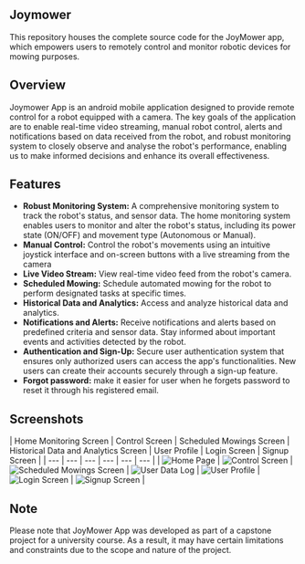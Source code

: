 ## Joymower
This repository houses the complete source code for the JoyMower app, which empowers users to remotely control and monitor robotic devices for mowing purposes.

## Overview
Joymower App is an android mobile application designed to provide remote control for a robot equipped with a camera. The key goals of the application are to enable real-time video streaming, manual robot control, alerts and notifications based on data received from the robot, and robust monitoring system to closely observe and analyse the robot's performance, enabling us to make informed decisions and enhance its overall effectiveness.

## Features
- **Robust Monitoring System:** A comprehensive monitoring system to track the robot's status, and sensor data. The home monitoring system enables users to monitor and alter the robot's status, including its power state (ON/OFF) and movement type (Autonomous or Manual).
- **Manual Control:** Control the robot's movements using an intuitive joystick interface and on-screen buttons with a live streaming from the camera
- **Live Video Stream:** View real-time video feed from the robot's camera.
- **Scheduled Mowing:** Schedule automated mowing for the robot to perform designated tasks at specific times.
- **Historical Data and Analytics:** Access and analyze historical data and analytics.
- **Notifications and Alerts:** Receive notifications and alerts based on predefined criteria and sensor data. Stay informed about important events and activities detected by the robot.
- **Authentication and Sign-Up:** Secure user authentication system that ensures only authorized users can access the app's functionalities. New users can create their accounts securely through a sign-up feature.
- **Forgot password:** make it easier for user when he forgets password to reset it through his registered email.

 ## Screenshots
| Home Monitoring Screen | Control Screen | Scheduled Mowings Screen | Historical Data and Analytics Screen | User Profile | Login Screen | Signup Screen |
| --- | --- | --- | --- | --- | --- |
| ![Home Page](https://github.com/Seif19022/JoyMower/blob/master/home%20screen.PNG) | ![Control Screen](https://github.com/Seif19022/JoyMower/blob/master/control%20screen.PNG) | ![Scheduled Mowings Screen](https://github.com/Seif19022/JoyMower/blob/master/mowing%20screen.PNG) | ![User Data Log](https://github.com/Seif19022/JoyMower/blob/master/activity%20log.PNG) |  ![User Profile](https://github.com/Seif19022/JoyMower/blob/master/user%20profile.PNG) | ![Login Screen](https://github.com/Seif19022/JoyMower/blob/master/log%20in%20screen.PNG) | ![Signup Screen](https://github.com/Seif19022/JoyMower/blob/master/sign%20up%20screen.PNG) |


## Note
Please note that JoyMower App was developed as part of a capstone project for a university course. As a result, it may have certain limitations and constraints due to the scope and nature of the project.

